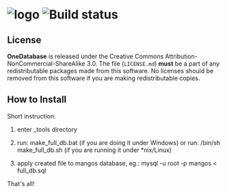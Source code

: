# ![logo](http://www.imgbox.de/users/public/images/2g9ul55zmA.png) ![Build status](https://api.travis-ci.org/CoronaCore/OneDatabase.png)

License
-------
**OneDatabase** is released under the Creative Commons Attribution-NonCommercial-ShareAlike 3.0.
The file (`LICENSE.md`) **must** be a part of any redistributable packages
made from this software.  No licenses should be removed from this software if
you are making redistributable copies.

How to Install
-------
Short instruction:

1. enter _tools directory

2. run: make_full_db.bat (if you are doing it under Windows) or run: /bin/sh make_full_db.sh (if you are running
   it under *nix/Linux)

3. apply created file to mangos database, eg.: mysql -u root -p mangos < full_db.sql

That's all!
